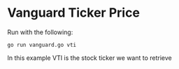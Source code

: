 # Vanguard Ticker Price

Run with the following:
```
go run vanguard.go vti
```
In this example VTI is the stock ticker we want to retrieve